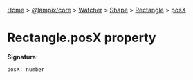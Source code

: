 [Home](./index) &gt; [@lampix/core](./core.md) &gt; [Watcher](./core.watcher.md) &gt; [Shape](./core.watcher.shape.md) &gt; [Rectangle](./core.watcher.shape.rectangle.md) &gt; [posX](./core.watcher.shape.rectangle.posx.md)

# Rectangle.posX property


**Signature:**
```javascript
posX: number
```
